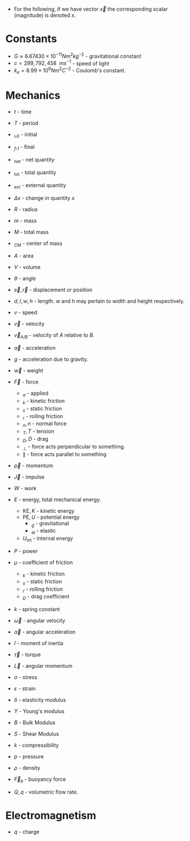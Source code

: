 * For the following, if we have vector $\vec{x}$ the corresponding scalar (magnitude) is denoted $x$.  
# Constants
* $G\approx 6.67430 \times 10^{-11} Nm^2kg^{-2}$ - gravitational constant
* $c = 299,792,458 \ \  {m}{s^{-1}}$ - speed of light
* $k_e = 8.99 \times 10^9 N m^2 C^{-2}$ - Coulomb's constant. 

# Mechanics
* $t$ - time
* $T$ - period

* $_i, _0$ - initial
* $_f, _1$ - final
* $_\text{net}$ - net quantity 
* $_\text{tot}$ - total quantity
* $_\text{ext}$ - external quantity 
* $\Delta x$ - change in quantity $x$

* $R$ - radius
* $m$ - mass
* $M$ - total mass
* $_\text{CM}$ - center of mass 
* $A$ - area
* $V$ - volume
* $\theta$ - angle

* $\vec{s},\vec{r}$ - displacement or position
* $d, l, w, h$ - length. $w$ and $h$ may pertain to width and height respectively.
* $v$ - speed
* $\vec{v}$ - velocity
* $\vec{v}_{A/B}$ - velocity of $A$ relative to $B$. 
* $\vec{a}$ - acceleration
* $g$ - acceleration due to gravity.
* $\vec{w}$ - weight
* $\vec{F}$ - force
	* $_a$ - applied
	* $_k$ - kinetic friction
	* $_s$ - static friction
	* $_r$ - rolling friction 
	* $_n, n$ - normal force
	* $_T, T$ - tension
	* $_D, D$ - drag
	* $_\perp$ - force acts perpendicular to something.
	* $\parallel$ - force acts parallel to something
* $\vec{p}$ - momentum
* $\vec{J}$ - impulse
* $W$ - work
* $E$ - energy, total mechanical energy.
	* $\text{KE}, K$ - kinetic energy
	* $\text{PE}, U$ - potential energy
		* $_g$ - gravitational
		* $_\text{el}$ - elastic
	* $U_\text{int}$ - internal energy
* $P$ - power

* $\mu$ - coefficient of friction 
	* $_k$ - kinetic friction
	* $_s$ - static friction
	* $_{r}$ - rolling friction 
	* $_D$ - drag coefficient 
* $k$ - spring constant

* $\vec\omega$ - angular velocity
* $\vec{\alpha}$ - angular acceleration
* $I$ - moment of inertia
* $\vec\tau$ - torque
* $\vec{L}$ - angular momentum

* $\sigma$ - stress
* $\varepsilon$ - strain
* $\delta$ - elasticity modulus
* $Y$ - Young's modulus
* $B$ - Bulk Modulus
* $S$ - Shear Modulus
* $k$ - compressibility

* $p$  - pressure
* $\rho$ - density
* $\vec{F}_b$ - buoyancy force
* $Q, q$ - volumetric flow rate.

# Electromagnetism
* $q$ - charge